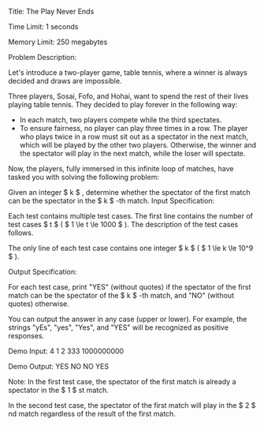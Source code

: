 Title: The Play Never Ends

Time Limit: 1 seconds

Memory Limit: 250 megabytes

Problem Description:

Let's introduce a two-player game, table tennis, where a winner is always decided and draws are impossible.

Three players, Sosai, Fofo, and Hohai, want to spend the rest of their lives playing table tennis. They decided to play forever in the following way:

- In each match, two players compete while the third spectates.
- To ensure fairness, no player can play three times in a row. The player who plays twice in a row must sit out as a spectator in the next match, which will be played by the other two players. Otherwise, the winner and the spectator will play in the next match, while the loser will spectate.

Now, the players, fully immersed in this infinite loop of matches, have tasked you with solving the following problem:

Given an integer $ k $ , determine whether the spectator of the first match can be the spectator in the $ k $ -th match.
Input Specification:

Each test contains multiple test cases. The first line contains the number of test cases $ t $ ( $ 1 \le t \le 1000 $ ). The description of the test cases follows.

The only line of each test case contains one integer $ k $ ( $ 1 \le k \le 10^9 $ ).

Output Specification:

For each test case, print "YES" (without quotes) if the spectator of the first match can be the spectator of the $ k $ -th match, and "NO" (without quotes) otherwise.

You can output the answer in any case (upper or lower). For example, the strings "yEs", "yes", "Yes", and "YES" will be recognized as positive responses.

Demo Input:
4
1
2
333
1000000000


Demo Output:
YES
NO
NO
YES


Note:
In the first test case, the spectator of the first match is already a spectator in the $ 1 $ st match.

In the second test case, the spectator of the first match will play in the $ 2 $ nd match regardless of the result of the first match.